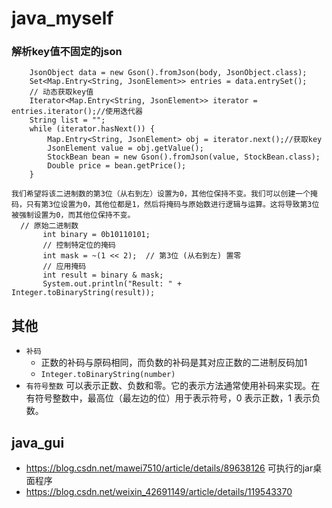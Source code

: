 # java_myself

### 解析key值不固定的json

```
    JsonObject data = new Gson().fromJson(body, JsonObject.class);
    Set<Map.Entry<String, JsonElement>> entries = data.entrySet();
    // 动态获取key值
    Iterator<Map.Entry<String, JsonElement>> iterator = entries.iterator();//使用迭代器
    String list = "";
    while (iterator.hasNext()) {
        Map.Entry<String, JsonElement> obj = iterator.next();//获取key
        JsonElement value = obj.getValue();
        StockBean bean = new Gson().fromJson(value, StockBean.class);
        Double price = bean.getPrice();
    }
```
```
我们希望将该二进制数的第3位（从右到左）设置为0，其他位保持不变。我们可以创建一个掩码，只有第3位设置为0，其他位都是1，然后将掩码与原始数进行逻辑与运算。这将导致第3位被强制设置为0，而其他位保持不变。
  // 原始二进制数
       int binary = 0b10110101;
       // 控制特定位的掩码
       int mask = ~(1 << 2);  // 第3位 (从右到左) 置零
       // 应用掩码
       int result = binary & mask;
       System.out.println("Result: " + Integer.toBinaryString(result));

```
## 其他

- `补码`
    - 正数的补码与原码相同，而负数的补码是其对应正数的二进制反码加1
    - `Integer.toBinaryString(number)`
- `有符号整数` 可以表示正数、负数和零。它的表示方法通常使用补码来实现。在有符号整数中，最高位（最左边的位）用于表示符号，0 表示正数，1 表示负数。
## java_gui
- https://blog.csdn.net/mawei7510/article/details/89638126 可执行的jar桌面程序
- https://blog.csdn.net/weixin_42691149/article/details/119543370
